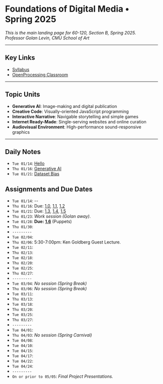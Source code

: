 # Foundations of Digital Media • Spring 2025

*This is the main landing page for 60-120, Section B, Spring 2025.<br />Professor Golan Levin, CMU School of Art*
  
---

## Key Links

* [Syllabus](syllabus/readme.md)
* [OpenProcessing Classroom](https://openprocessing.org/class/95759#/) 

---

## Topic Units

* **Generative AI**: Image-making and digital publication
* **Creative Code**: Visually-oriented JavaScript programming
* **Interactive Narrative**: Navigable storytelling and simple games
* **Internet Ready-Made**: Single-serving websites and online curation
* **Audiovisual Environment**: High-performance sound-responsive graphics

---

## Daily Notes

* `Tue 01/14`: [Hello](daily_notes/0114.md)
* `Thu 01/16`: [Generative AI](daily_notes/0116.md)
* `Tue 01/21`: [Dataset Bias](daily_notes/0121.md)

## Assignments and Due Dates

* `Tue 01/14`: --
* `Thu 01/16`: Due: [1.0](https://github.com/golanlevin/60-120/tree/main/2025/assignments/generative_ai#10-administrative-tasks), [1.1](https://github.com/golanlevin/60-120/tree/main/2025/assignments/generative_ai#11-looking-outwards-report-ai-and-the-arts), [1.2](https://github.com/golanlevin/60-120/tree/main/2025/assignments/generative_ai#12-image-to-image-exercise-with-pix2pix)
* `Tue 01/21`: Due: [1.3](https://github.com/golanlevin/60-120/tree/main/2025/assignments/generative_ai#13-exercise-text-to-image-synthesis-with-midjourney), [1.4](https://github.com/golanlevin/60-120/tree/main/2025/assignments/generative_ai#14-exercise-image-outpainting-with-runwayml), [1.5](https://github.com/golanlevin/60-120/tree/main/2025/assignments/generative_ai#15-viewing---response)
* `Thu 01/23`: *Work session (Golan away)*. 
* `Tue 01/28`: **Due:** [**1.6**](https://github.com/golanlevin/60-120/tree/main/2025/assignments/generative_ai#16-puppet-conditioning) (Puppets)
* `Thu 01/30`: 
* `---------`
* `Tue 02/04`: 
* `Thu 02/06`: 5:30-7:00pm: Ken Goldberg Guest Lecture. 
* `Tue 02/11`: 
* `Thu 02/13`: 
* `Tue 02/18`: 
* `Thu 02/20`: 
* `Tue 02/25`: 
* `Thu 02/27`: 
* `---------`
* `Tue 03/04`: *No session (Spring Break)*
* `Thu 03/06`: *No session (Spring Break)*
* `Tue 03/11`: 
* `Thu 03/13`: 
* `Tue 03/18`: 
* `Thu 03/20`: 
* `Tue 03/25`: 
* `Thu 03/27`: 
* `---------`
* `Tue 04/01`: 
* `Thu 04/03`: *No session (Spring Carnival)*
* `Tue 04/08`: 
* `Tue 04/10`: 
* `Tue 04/15`: 
* `Tue 04/17`: 
* `Tue 04/22`: 
* `Tue 04/24`: 
* `---------`
* `On or prior to 05/05`: *Final Project Presentations.*


